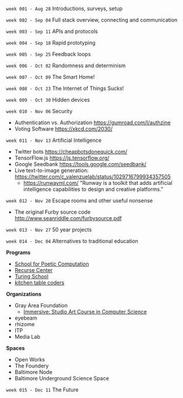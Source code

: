 `week 001 - Aug 28` Introductions, surveys, setup

`week 002 - Sep 04` Full stack overview, connecting and communication

`week 003 - Sep 11` APIs and protocols

`week 004 - Sep 18` Rapid prototyping

`week 005 - Sep 25` Feedback loops

`week 006 - Oct 02` Randomness and determinism

`week 007 - Oct 09` The Smart Home!

`week 008 - Oct 23` The Internet of Things Sucks!

`week 009 - Oct 30` Hidden devices

`week 010 - Nov 06` Security

* Authentication vs. Authorization https://gumroad.com/l/authzine
* Voting Software https://xkcd.com/2030/

`week 011 - Nov 13` Artificial Intelligence

* Twitter bots https://cheapbotsdonequick.com/
* TensorFlow.js https://js.tensorflow.org/
* Google Seedbank https://tools.google.com/seedbank/
* Live text-to-image generation: https://twitter.com/c_valenzuelab/status/1029716799934357505
    * https://runwayml.com/ "Runway is a toolkit that adds artificial intelligence capabilities to design and creative platforms."

`week 012 - Nov 20` Escape rooms and other useful nonsense

* The original Furby source code http://www.seanriddle.com/furbysource.pdf

`week 013 - Nov 27` 50 year projects

`week 014 - Dec 04` Alternatives to traditional education

**Programs**

* [School for Poetic Computation]()
* [Recurse Center]()
* [Turing School]()
* [kitchen table coders]()

**Organizations**

* Gray Area Foundation
    * [Immersive: Studio Art Course in Computer Science](https://grayarea.org/creative-development/education/immersive-application/)
* eyebeam
* rhizome
* ITP
* Media Lab

**Spaces**

* Open Works
* The Foundery
* Baltimore Node
* Baltimore Underground Science Space

`week 015 - Dec 11` The Future
